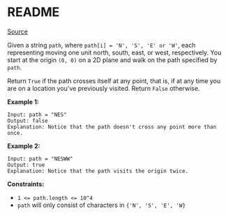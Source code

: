 # README #

[Source](https://leetcode.com/problems/path-crossing/)

Given a string `path`, where `path[i] = 'N', 'S', 'E' or 'W'`, each representing moving one unit north, south, east, or west, respectively. You start at the origin `(0, 0)` on a 2D plane and walk on the path specified by `path`.

Return `True` if the path crosses itself at any point, that is, if at any time you are on a location you've previously visited. Return `False` otherwise.

**Example 1:**

```
Input: path = "NES"
Output: false 
Explanation: Notice that the path doesn't cross any point more than once.
```

**Example 2:**

```
Input: path = "NESWW"
Output: true
Explanation: Notice that the path visits the origin twice.
```

**Constraints:**

+ `1 <= path.length <= 10^4`
+ `path` will only consist of characters in `{'N', 'S', 'E', 'W}`
